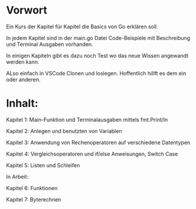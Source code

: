 # Vorwort
Ein Kurs der Kapitel für Kapitel die Basics von Go erklären soll.

In jedem Kapitel sind in der main.go Datei Code-Beispiele mit Beschreibung und Terminal Ausgaben vorhanden.

In einigen Kapiteln gibt es dazu noch Test wo das neue Wissen angewandt werden kann.

ALso einfach in VSCode Clonen und loslegen. Hoffentlich hillft es dem ein oder anderen.

# Inhalt:
Kapitel 1: Main-Funktion und Terminalausgaben mittels fmt.Print/ln

Kapitel 2: Anlegen und benutzten von Variablen

Kapitel 3: Anwendung von Rechenoperatoren auf verschiedene Datentypen

Kapitel 4: Vergleichsoperatoren und if/else Anweisungen, Switch Case

Kapitel 5: Listen und Schleifen

In Arbeit:

Kapitel 6: Funktionen

Kapitel 7: Byterechnen
